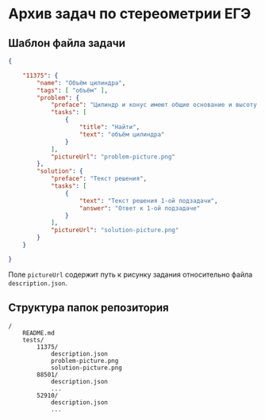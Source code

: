 # Архив задач по стереометрии ЕГЭ

## Шаблон файла задачи
```json
{

    "11375": { 
        "name": "Объём цилиндра",
        "tags": [ "объём" ],
        "problem": {
            "preface": "Цилиндр и конус имеют общие основание и высоту. Объём конуса равен 25.",
            "tasks": [
                { 
                    "title": "Найти",
                    "text": "объём цилиндра"
                }
            ],
            "pictureUrl": "problem-picture.png"
        },
        "solution": {
            "preface": "Текст решения",
            "tasks": [
                {
                    "text": "Текст решения 1-ой подзадачи",
                    "answer": "Ответ к 1-ой подзадаче"
                }
            ],
            "pictureUrl": "solution-picture.png"
        }
    }

}
```
Поле `pictureUrl` содержит путь к рисунку задания относительно файла `description.json`.

## Структура папок репозитория
```
/
    README.md
    tests/
        11375/
            description.json
            problem-picture.png
            solution-picture.png
        88501/
            description.json
            ...
        52910/
            description.json
            ...
```








